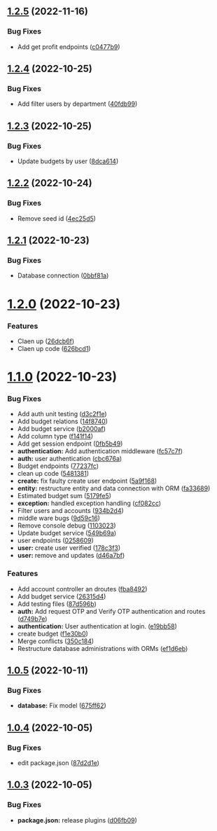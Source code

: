 ## [1.2.5](https://github.com/Sahcoplc/sahco-budget-api/compare/v1.2.4...v1.2.5) (2022-11-16)


### Bug Fixes

* Add get profit endpoints ([c0477b9](https://github.com/Sahcoplc/sahco-budget-api/commit/c0477b9a7feec0b64c630a8b3e4bf23b027580ea))

## [1.2.4](https://github.com/Sahcoplc/sahco-budget-api/compare/v1.2.3...v1.2.4) (2022-10-25)


### Bug Fixes

* Add filter users by department ([40fdb99](https://github.com/Sahcoplc/sahco-budget-api/commit/40fdb9909cb675630ce0fc61c70a2f96d76e494c))

## [1.2.3](https://github.com/Sahcoplc/sahco-budget-api/compare/v1.2.2...v1.2.3) (2022-10-25)


### Bug Fixes

* Update budgets by user ([8dca614](https://github.com/Sahcoplc/sahco-budget-api/commit/8dca61427e9dc963c2b285d7e93b2761557365d4))

## [1.2.2](https://github.com/Sahcoplc/sahco-budget-api/compare/v1.2.1...v1.2.2) (2022-10-24)


### Bug Fixes

* Remove seed id ([4ec25d5](https://github.com/Sahcoplc/sahco-budget-api/commit/4ec25d55fdcc2527cb31a8a44009e3e80db2d777))

## [1.2.1](https://github.com/Sahcoplc/sahco-budget-api/compare/v1.2.0...v1.2.1) (2022-10-23)


### Bug Fixes

* Database connection ([0bbf81a](https://github.com/Sahcoplc/sahco-budget-api/commit/0bbf81a2ec154be38899d9438eb5cb3ef81107f3))

# [1.2.0](https://github.com/Sahcoplc/sahco-budget-api/compare/v1.1.0...v1.2.0) (2022-10-23)


### Features

* Claen up ([26dcb6f](https://github.com/Sahcoplc/sahco-budget-api/commit/26dcb6fad916f7a225d8640314631693724dc0ad))
* Claen up code ([626bcd1](https://github.com/Sahcoplc/sahco-budget-api/commit/626bcd126d5bba4596a46219efde31f0ca85a9c2))

# [1.1.0](https://github.com/Sahcoplc/sahco-budget-api/compare/v1.0.5...v1.1.0) (2022-10-23)


### Bug Fixes

* Add auth unit testing ([d3c2f1e](https://github.com/Sahcoplc/sahco-budget-api/commit/d3c2f1e8131bcfe10df6ece1598bc0162228c876))
* Add budget relations ([14f8740](https://github.com/Sahcoplc/sahco-budget-api/commit/14f8740fa3d6d711297e90f864cb3d7811dd4eeb))
* Add budget service ([b2000af](https://github.com/Sahcoplc/sahco-budget-api/commit/b2000af003a784dc4de7e542f1546e9f13e7edc8))
* Add column type ([f141f14](https://github.com/Sahcoplc/sahco-budget-api/commit/f141f146d574c85fb4ba748cf7e4c493ec4f9ba4))
* Add get session endpoint ([0fb5b49](https://github.com/Sahcoplc/sahco-budget-api/commit/0fb5b497db62e2cbaead397dfb4a1c04fbae6e91))
* **authentication:** Add authentication middleware ([fc57c7f](https://github.com/Sahcoplc/sahco-budget-api/commit/fc57c7fc67c7195f304bcce790720ee1f1fb2c9a))
* **auth:** user authentication ([cbc676a](https://github.com/Sahcoplc/sahco-budget-api/commit/cbc676ab024937827fcda74c0ea5bb9339ed6f6a))
* Budget endpoints ([77237fc](https://github.com/Sahcoplc/sahco-budget-api/commit/77237fc0fdac15267649c8096624345ed024b9f2))
* clean up code ([5481381](https://github.com/Sahcoplc/sahco-budget-api/commit/548138168a8389964fdd54496daf4b2382c1ec4c))
* **create:** fix faulty create user endpoint ([5a9f168](https://github.com/Sahcoplc/sahco-budget-api/commit/5a9f16858e722b453f8ca2311f5d0b37dc2bf99e))
* **entity:** restructure entity and data connection with ORM ([fa33689](https://github.com/Sahcoplc/sahco-budget-api/commit/fa33689196609977afd1405bd8fed30ca617d421))
* Estimated budget sum ([5179fe5](https://github.com/Sahcoplc/sahco-budget-api/commit/5179fe5f34fdd94affbc8095032af29399fdda8e))
* **exception:** handled exception handling ([cf082cc](https://github.com/Sahcoplc/sahco-budget-api/commit/cf082ccb37b75495a25f33e5ff53c88153d5f4e5))
* Filter users and accounts ([934b2d4](https://github.com/Sahcoplc/sahco-budget-api/commit/934b2d4046dcecb69aa6c362c4d4300239150657))
* middle ware bugs ([9d59c16](https://github.com/Sahcoplc/sahco-budget-api/commit/9d59c160b4a17e68687d5af0b422d4a89ba8bcef))
* Remove console debug ([1103023](https://github.com/Sahcoplc/sahco-budget-api/commit/11030237054ddc40e6eef43f912ee05421f0f47d))
* Update budget service ([549b69a](https://github.com/Sahcoplc/sahco-budget-api/commit/549b69a0dd2710bd0e35835391b454f6a1ef352e))
* user endpoints ([0258609](https://github.com/Sahcoplc/sahco-budget-api/commit/0258609e3f8229b619321cbca81503f10e71ab3c))
* **user:** create user verified ([178c3f3](https://github.com/Sahcoplc/sahco-budget-api/commit/178c3f39912b785772fdcd46b5ccf0c8e20d2729))
* **user:** remove and updates ([d46a7bf](https://github.com/Sahcoplc/sahco-budget-api/commit/d46a7bf825fdda5aba5f1d626bdff8d5577896f0))


### Features

* Add account controller an droutes ([fba8492](https://github.com/Sahcoplc/sahco-budget-api/commit/fba84927083b74d48ff752a96e430495fcff596f))
* Add budget service ([26315d4](https://github.com/Sahcoplc/sahco-budget-api/commit/26315d4f73c8021d4db871b6f72752c160e8d1dd))
* Add testing files ([87d596b](https://github.com/Sahcoplc/sahco-budget-api/commit/87d596b3db8b3b1fc7deeae1d8f027d7cedc0fff))
* **auth:** Add request OTP and Verify OTP authentication and routes ([d749b7e](https://github.com/Sahcoplc/sahco-budget-api/commit/d749b7e34e7d1cb34b1c3c669de928da4f168464))
* **authentication:** User authentication at login. ([e19bb58](https://github.com/Sahcoplc/sahco-budget-api/commit/e19bb58d22519f4a781a1d80762e94875109dc93))
* create budget ([f1e30b0](https://github.com/Sahcoplc/sahco-budget-api/commit/f1e30b017f05fa0629ad3b7ed54eb07e69a3c6ee))
* Merge conflicts ([350c184](https://github.com/Sahcoplc/sahco-budget-api/commit/350c1848904df78c2a82f869da79fcdb2e2d0f0c))
* Restructure database administrations with ORMs ([ef1d6eb](https://github.com/Sahcoplc/sahco-budget-api/commit/ef1d6ebd0236cfa5e4133dc7cbacb584d1a7c6ef))

## [1.0.5](https://github.com/Sahcoplc/sahco-budget-api/compare/v1.0.4...v1.0.5) (2022-10-11)


### Bug Fixes

* **database:** Fix model ([675ff62](https://github.com/Sahcoplc/sahco-budget-api/commit/675ff6292f726bf25213cec42d51cdbff4665e63))

## [1.0.4](https://github.com/Sahcoplc/sahco-budget-api/compare/v1.0.3...v1.0.4) (2022-10-05)


### Bug Fixes

* edit package.json ([87d2d1e](https://github.com/Sahcoplc/sahco-budget-api/commit/87d2d1ef52a6331364a522cb01efbfe4cf2a87f8))

## [1.0.3](https://github.com/Sahcoplc/sahco-budget-api/compare/v1.0.2...v1.0.3) (2022-10-05)


### Bug Fixes

* **package.json:** release plugins ([d06fb09](https://github.com/Sahcoplc/sahco-budget-api/commit/d06fb09de3059817a2c7b92713e9b6b1eeee6ed9))
